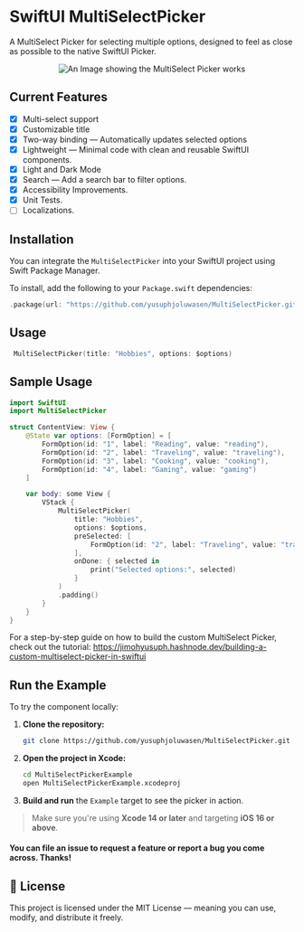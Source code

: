 # SwiftUI MultiSelectPicker

A MultiSelect Picker for selecting multiple options, designed to feel as close as possible to the native SwiftUI Picker.

<p align="center">
  <img src="https://github.com/user-attachments/assets/afbc3ec1-ec20-41d8-b950-2743c6a4cace" alt="An Image showing the MultiSelect Picker works">
</p>

## Current Features
- [x] Multi-select support
- [x] Customizable title
- [x] Two-way binding — Automatically updates selected options
- [x] Lightweight — Minimal code with clean and reusable SwiftUI components.
- [x] Light and Dark Mode 
- [x] Search — Add a search bar to filter options.
- [x] Accessibility Improvements.
- [x] Unit Tests.
- [ ] Localizations.

## Installation

You can integrate the `MultiSelectPicker` into your SwiftUI project using Swift Package Manager.

To install, add the following to your `Package.swift` dependencies:

```swift
.package(url: "https://github.com/yusuphjoluwasen/MultiSelectPicker.git", from: "1.0.0")
```

## Usage
```swift
 MultiSelectPicker(title: "Hobbies", options: $options)
```

## Sample Usage
```swift
import SwiftUI
import MultiSelectPicker

struct ContentView: View {
    @State var options: [FormOption] = [
        FormOption(id: "1", label: "Reading", value: "reading"),
        FormOption(id: "2", label: "Traveling", value: "traveling"),
        FormOption(id: "3", label: "Cooking", value: "cooking"),
        FormOption(id: "4", label: "Gaming", value: "gaming")
    ]

    var body: some View {
        VStack {
            MultiSelectPicker(
                title: "Hobbies",
                options: $options,
                preSelected: [
                    FormOption(id: "2", label: "Traveling", value: "traveling")
                ],
                onDone: { selected in
                    print("Selected options:", selected)
                }
            )
            .padding()
        }
    }
}
```

For a step-by-step guide on how to build the custom MultiSelect Picker, check out the tutorial:
https://jimohyusuph.hashnode.dev/building-a-custom-multiselect-picker-in-swiftui



## Run the Example

To try the component locally:

1. **Clone the repository:**
   ```bash
   git clone https://github.com/yusuphjoluwasen/MultiSelectPicker.git
   
2. **Open the project in Xcode:**

   ```bash
   cd MultiSelectPickerExample
   open MultiSelectPickerExample.xcodeproj

3. **Build and run** the `Example` target to see the picker in action.

> Make sure you're using **Xcode 14 or later** and targeting **iOS 16 or above**.

#### You can file an issue to request a feature or report a bug you come across. Thanks!

## 📜 License
This project is licensed under the MIT License — meaning you can use, modify, and distribute it freely.
